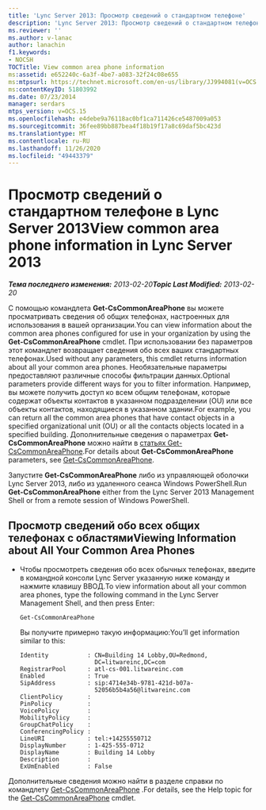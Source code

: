 ```yaml
---
title: 'Lync Server 2013: Просмотр сведений о стандартном телефоне'
description: 'Lync Server 2013: Просмотр сведений о стандартном телефоне.'
ms.reviewer: ''
ms.author: v-lanac
author: lanachin
f1.keywords:
- NOCSH
TOCTitle: View common area phone information
ms:assetid: e652240c-6a3f-4be7-a083-32f24c08e655
ms:mtpsurl: https://technet.microsoft.com/en-us/library/JJ994081(v=OCS.15)
ms:contentKeyID: 51803992
ms.date: 07/23/2014
manager: serdars
mtps_version: v=OCS.15
ms.openlocfilehash: e4debe9a76118ac0bf1ca711426ce5487009a053
ms.sourcegitcommit: 36fee89bb887bea4f18b19f17a8c69daf5bc423d
ms.translationtype: MT
ms.contentlocale: ru-RU
ms.lasthandoff: 11/26/2020
ms.locfileid: "49443379"
---
```

# <a name="view-common-area-phone-information-in-lync-server-2013"></a><span data-ttu-id="b9e6d-103">Просмотр сведений о стандартном телефоне в Lync Server 2013</span><span class="sxs-lookup"><span data-stu-id="b9e6d-103">View common area phone information in Lync Server 2013</span></span>

<div data-xmlns="http://www.w3.org/1999/xhtml">

<div class="topic" data-xmlns="http://www.w3.org/1999/xhtml" data-msxsl="urn:schemas-microsoft-com:xslt" data-cs="https://msdn.microsoft.com/">

<div data-asp="https://msdn2.microsoft.com/asp">



</div>

<div id="mainSection">

<div id="mainBody"><span data-ttu-id="b9e6d-104">

<span> </span></span><span class="sxs-lookup"><span data-stu-id="b9e6d-104">

<span> </span></span></span>

<span data-ttu-id="b9e6d-105">_**Тема последнего изменения:** 2013-02-20_</span><span class="sxs-lookup"><span data-stu-id="b9e6d-105">_**Topic Last Modified:** 2013-02-20_</span></span>

<span data-ttu-id="b9e6d-106">С помощью командлета **Get-CsCommonAreaPhone** вы можете просматривать сведения об общих телефонах, настроенных для использования в вашей организации.</span><span class="sxs-lookup"><span data-stu-id="b9e6d-106">You can view information about the common area phones configured for use in your organization by using the **Get-CsCommonAreaPhone** cmdlet.</span></span> <span data-ttu-id="b9e6d-107">При использовании без параметров этот командлет возвращает сведения обо всех ваших стандартных телефонах.</span><span class="sxs-lookup"><span data-stu-id="b9e6d-107">Used without any parameters, this cmdlet returns information about all your common area phones.</span></span> <span data-ttu-id="b9e6d-108">Необязательные параметры предоставляют различные способы фильтрации данных.</span><span class="sxs-lookup"><span data-stu-id="b9e6d-108">Optional parameters provide different ways for you to filter information.</span></span> <span data-ttu-id="b9e6d-109">Например, вы можете получить доступ ко всем общим телефонам, которые содержат объекты контактов в указанном подразделении (OU) или все объекты контактов, находящиеся в указанном здании.</span><span class="sxs-lookup"><span data-stu-id="b9e6d-109">For example, you can return all the common area phones that have contact objects in a specified organizational unit (OU) or all the contacts objects located in a specified building.</span></span> <span data-ttu-id="b9e6d-110">Дополнительные сведения о параметрах **Get-CsCommonAreaPhone** можно найти в [статьях Get-CsCommonAreaPhone](https://docs.microsoft.com/powershell/module/skype/Get-CsCommonAreaPhone).</span><span class="sxs-lookup"><span data-stu-id="b9e6d-110">For details about **Get-CsCommonAreaPhone** parameters, see [Get-CsCommonAreaPhone](https://docs.microsoft.com/powershell/module/skype/Get-CsCommonAreaPhone).</span></span>

<span data-ttu-id="b9e6d-111">Запустите **Get-CsCommonAreaPhone** либо из управляющей оболочки Lync Server 2013, либо из удаленного сеанса Windows PowerShell.</span><span class="sxs-lookup"><span data-stu-id="b9e6d-111">Run **Get-CsCommonAreaPhone** either from the Lync Server 2013 Management Shell or from a remote session of Windows PowerShell.</span></span>

<div>


<div>

## <a name="viewing-information-about-all-your-common-area-phones"></a><span data-ttu-id="b9e6d-112">Просмотр сведений обо всех общих телефонах с областями</span><span class="sxs-lookup"><span data-stu-id="b9e6d-112">Viewing Information about All Your Common Area Phones</span></span>

  - <span data-ttu-id="b9e6d-113">Чтобы просмотреть сведения обо всех обычных телефонах, введите в командной консоли Lync Server указанную ниже команду и нажмите клавишу ВВОД.</span><span class="sxs-lookup"><span data-stu-id="b9e6d-113">To view information about all your common area phones, type the following command in the Lync Server Management Shell, and then press Enter:</span></span>
    
        Get-CsCommonAreaPhone
    
    <span data-ttu-id="b9e6d-114">Вы получите примерно такую информацию:</span><span class="sxs-lookup"><span data-stu-id="b9e6d-114">You’ll get information similar to this:</span></span>
    
        Identity           : CN=Building 14 Lobby,OU=Redmond,
                             DC=litwareinc,DC=com
        RegistrarPool      : atl-cs-001.litwareinc.com
        Enabled            : True
        SipAddress         : sip:4714e34b-9781-421d-b07a-
                             52056b5b4a56@litwareinc.com
        ClientPolicy       :
        PinPolicy          :
        VoicePolicy        :
        MobilityPolicy     :
        GroupChatPolicy    :
        ConferencingPolicy :
        LineURI            : tel:+14255550712
        DisplayNumber      : 1-425-555-0712
        DisplayName        : Building 14 Lobby
        Description        :
        ExUmEnabled        : False

</div>

<span data-ttu-id="b9e6d-115">Дополнительные сведения можно найти в разделе справки по командлету [Get-CsCommonAreaPhone](https://docs.microsoft.com/powershell/module/skype/Get-CsCommonAreaPhone) .</span><span class="sxs-lookup"><span data-stu-id="b9e6d-115">For details, see the Help topic for the [Get-CsCommonAreaPhone](https://docs.microsoft.com/powershell/module/skype/Get-CsCommonAreaPhone) cmdlet.</span></span>

<span data-ttu-id="b9e6d-116"></div>

</div>

<span> </span>

</div>

</div>

</span><span class="sxs-lookup"><span data-stu-id="b9e6d-116"></div>

</div>

<span> </span>

</div>

</div>

</span></span></div>

